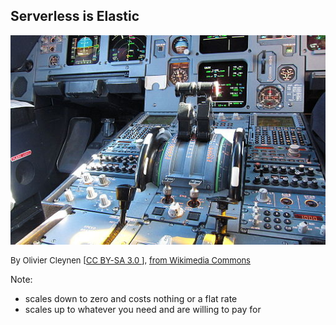 ## Serverless is Elastic

![An airliner's throttle levers, to signify elasticity from zero to lots](images/512px-Thrust_levers_of_an_Airbus_A320.jpg)

<div style="font-size: small">
By Olivier Cleynen [<a href="https://creativecommons.org/licenses/by-sa/3.0">CC BY-SA 3.0 </a>], <a href="https://commons.wikimedia.org/wiki/File:Thrust_levers_of_an_Airbus_A320.jpg">from Wikimedia Commons</a>
</div>

Note:
 - scales down to zero and costs nothing or a flat rate
 - scales up to whatever you need and are willing to pay for
